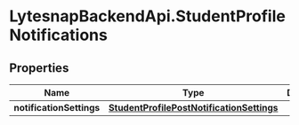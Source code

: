 # LytesnapBackendApi.StudentProfileNotifications

## Properties

Name | Type | Description | Notes
------------ | ------------- | ------------- | -------------
**notificationSettings** | [**StudentProfilePostNotificationSettings**](StudentProfilePostNotificationSettings.md) |  | [optional] 


